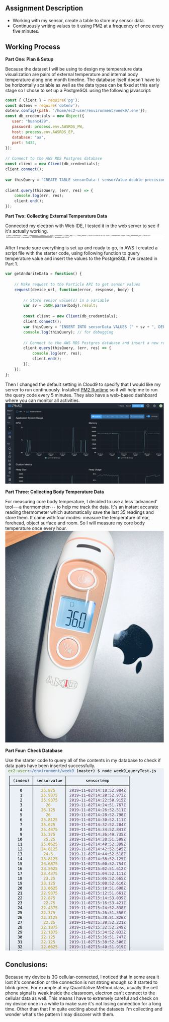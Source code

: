 ## Assignment Description

 - Working with my sensor, create a table to store my sensor data.
 - Continuously writing values to it using PM2 at a frequency of once every five minutes.

## Working Process
**Part One: Plan & Setup**

Because the dataset I will be using to design my temperature data visualization are pairs of external temperature and internal body temperature along one month timeline. The database itself doesn't have to be horizontally scalable as well as the data types can be fixed at this early stage so I chose to set up a PostgreSQL using the following javascript:

```javascript
const { Client } = require('pg');
const dotenv = require('dotenv');
dotenv.config({path: '/home/ec2-user/environment/week9/.env'});
const db_credentials = new Object({
   user: "huanx429",
   password: process.env.AWSRDS_PW,
   host: process.env.AWSRDS_EP,
   database: "aa",
   port: 5432,
});

// Connect to the AWS RDS Postgres database
const client = new Client(db_credentials);
client.connect();

var thisQuery = "CREATE TABLE sensorData ( sensorValue double precision, sensorTemp timestamp DEFAULT current_timestamp );";

client.query(thisQuery, (err, res) => {
    console.log(err, res);
    client.end();
});
```



**Part Two: Collecting External Temperature Data**

Connected my electron with Web IDE, I tested it in the web server to see if it's actually working. 
![](webtest.png)

After I made sure everything is set up and ready to go, in AWS I created a script file with the starter code, using following function to query temperature value and insert the values to the PostgreSQL I've created in Part 1.

```javascript
var getAndWriteData = function() {
    
    // Make request to the Particle API to get sensor values
    request(device_url, function(error, response, body) {
        
        // Store sensor value(s) in a variable
        var sv = JSON.parse(body).result;
        
        const client = new Client(db_credentials);
        client.connect();
        var thisQuery = "INSERT INTO sensorData VALUES (" + sv + ", DEFAULT);";
        console.log(thisQuery); // for debugging

        // Connect to the AWS RDS Postgres database and insert a new row of sensor values
        client.query(thisQuery, (err, res) => {
            console.log(err, res);
            client.end();
        });
    });
};
```
Then I changed the default setting in Cloud9 to specify that I would like my server to run continuously.  Installed [PM2 Runtime](https://pm2.keymetrics.io/docs/usage/pm2-doc-single-page/) so it will help me to run the query code every 5 minutes. They also have a web-based dashboard where you can monitor all activities.
![](PM2.png)

**Part Three: Collecting Body Temperature Data**

For measuring core body temperature, I decided to use a less 'advanced' tool---a thermometer--- to help me track the data. It's an instant accurate reading thermometer which automatically save the last 35 readings and store them. It came with four modes: measure the temperature of ear, forehead, object surface and room. So I will measure my core body temperature once every hour.
![](thermometer.png)


**Part Four: Check Database**

Use the starter code to query all of the contents in my database to check if data pairs have been inserted successfully.
![](checkDatabase.png)

## Conclusions:
Because my device is 3G cellular-connected, I noticed that in some area it lost it's connection or the connection is not strong enough so it started to blink green. For example at my Quantitative Method class, usually the cell phone signal is weak inside the classroom, electron can't connect to the cellular data as well. This means I have to extremely careful and check on my device once in a while to make sure it's not losing connection for a long time. Other than that I'm quite exciting about the datasets I'm collecting and wonder what's the pattern I may discover with them.
